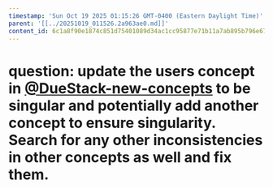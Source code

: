 ```yaml
---
timestamp: 'Sun Oct 19 2025 01:15:26 GMT-0400 (Eastern Daylight Time)'
parent: '[[../20251019_011526.2a963ae0.md]]'
content_id: 6c1a8f90e1874c851d75401089d34ac1cc95877e71b11a7ab895b796e67efe23
---
```


# question: update the users concept in [@DueStack-new-concepts](../../concepts/DueStack/DueStack-new-concepts.md) to be singular and potentially add another concept to ensure singularity. Search for any other inconsistencies in other concepts as well and fix them.
